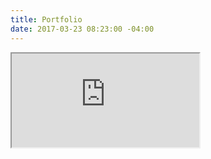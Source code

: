 ```yaml
---
title: Portfolio
date: 2017-03-23 08:23:00 -04:00
---
```


<iframe src="https://sites.google.com/foresthills.edu/emil-portfolio/portfolio"></iframe>